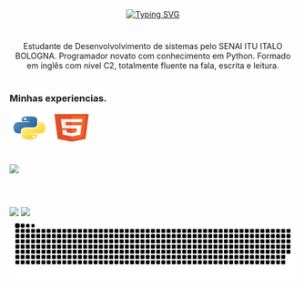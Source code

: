 <div align="center">
  <a href="https://git.io/typing-svg">
    <img src="https://readme-typing-svg.demolab.com?font=Fira+Code&weight=500&size=42&pause=1000&color=69239E&center=true&vCenter=true&random=false&width=524&lines=Bem+Vindo+ao+perfil!" alt="Typing SVG">
  </a>
</div>

#

<p align="center">Estudante de Desenvolvolvimento de sistemas pelo SENAI ITU ITALO BOLOGNA. Programador novato com conhecimento em Python. Formado em inglês com nivel C2, totalmente fluente na fala, escrita e leitura.
  
#
<img align="right" alt="" height="190px" src="./src/study.gif">



  <p>
    <h3 align="left">Minhas experiencias. </h3>

<div align="left">
   <img align="center" alt="LUZ-Python" height="50" width="70" src="https://raw.githubusercontent.com/devicons/devicon/master/icons/python/python-original.svg">
  <img align="center" alt="LUZ-HTML" height="50" width="70" src="https://raw.githubusercontent.com/devicons/devicon/master/icons/html5/html5-original.svg">

  </p>
      
#
  
<div> 
 
<a href="https://instagram.com/jao.ferreiraa_" target="_blank"><img src="https://img.shields.io/badge/-Instagram-%23E4405F?style=for-the-badge&logo=instagram&logoColor=white" target="_blank"></a>
#
 <div style="display: inline_block"><br>
   
 <div align="left">
  <img height="135em" src="https://github-readme-stats.vercel.app/api?username=JoaoLuz23&show_icons=true&theme=midnight-purple" />
  <img height="135em" src="https://github-readme-stats.vercel.app/api/top-langs/?username=JoaoLuz23&layout=compact&theme=midnight-purple" />
</div>
<picture align="center">
  <source media="(prefers-color-scheme: dark)" srcset="https://raw.githubusercontent.com/mari4souza/mari4souza/output/github-contribution-grid-snake-dark.svg">
  <source media="(prefers-color-scheme: light)" srcset="https://raw.githubusercontent.com/mari4souza/mari4souza/output/github-contribution-grid-snake-dark.svg">
  <img align="center" alt="github contribution grid snake animation" src="https://raw.githubusercontent.com/mari4souza/mari4souza/output/github-contribution-grid-snake.svg">
</picture>

